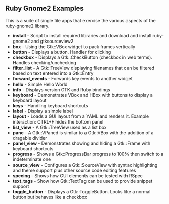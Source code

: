 Ruby Gnome2 Examples
--------------------

This is a suite of single file apps that exercise the various aspects of the ruby-gnome2 library.

* **install**         - Script to install required libraries and download and install ruby-gnome2 and gtksourceview2
* **box**             - Using the Gtk::VBox widget to pack frames vertically
* **button**          - Displays a button. Handler for clicking
* **checkbox**        - Displays a Gtk::CheckButton (checkbox in web terms). Handles checking/unchecking
* **filter_list**     - A Gtk::TreeView displaying filenames that can be filtered based on text entered into a Gtk::Entry
* **forward_events**  - Forwards key events to another widget
* **hello**           - Simple Hello World
* **info**            - Displays version GTK and Ruby bindings
* **keyboard**        - Demonstrates VBox and HBox with buttons to display a keyboard layout
* **keys**            - Handling keyboard shortcuts
* **label**           - Display a simple label
* **layout**          - Loads a GUI layout from a YAML and renders it. Example interaction: CTRL+F hides the bottom panel
* **list_view**       - A Gtk::TreeView used as a list box
* **pane**            - A Gtk::VPaned is similar to a Gtk::VBox with the addition of a dragable divider
* **panel_view**      - Demonstrates showing and hiding a Gtk::Frame with keyboard shortcuts
* **progress**        - Shows a Gtk::ProgressBar progress to 100% then switch to a indeterminate one
* **source_view**     - Configures a Gtk::SourceView with syntax highlighting and theme support plus other source code editing features
* **specing**         - Shows how GUI elements can be tested with RSpec
* **text_tags**       - Show how Gtk::TextTag can be used to provide snippet support
* **toggle_button**   - Displays a Gtk::ToggleButton. Looks like a normal button but behaves like a checkbox

